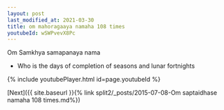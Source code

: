 ```yaml
---
layout: post
last_modified_at: 2021-03-30
title: om mahoragaaya namaha 108 times
youtubeId: wSWPvevX8Pc
---
```

 
 
Om Samkhya samapanaya nama 
 
 -  Who is the days of completion of seasons and lunar fortnights 
 
  
 
  
 
 
 
 
 
 


{% include youtubePlayer.html id=page.youtubeId %}
 
[Next]({{ site.baseurl }}{% link  split2/_posts/2015-07-08-Om saptaidhase namaha 108 times.md%})
 

